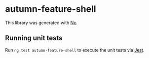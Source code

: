 # autumn-feature-shell

This library was generated with [Nx](https://nx.dev).

## Running unit tests

Run `ng test autumn-feature-shell` to execute the unit tests via [Jest](https://jestjs.io).
